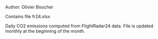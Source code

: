 Author: Olivier Boucher

Contains file fr24.xlsx

Daily CO2 emissions computed from FlightRadar24 data.
File is updated monthly at the beginning of the month.
